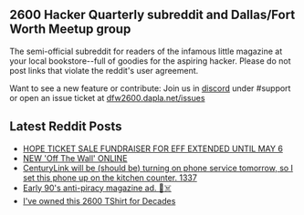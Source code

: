 ## 2600 Hacker Quarterly subreddit and Dallas/Fort Worth Meetup group
The semi-official subreddit for readers of the infamous little magazine at your local bookstore--full of goodies for the aspiring hacker. Please do not post links that violate the reddit's user agreement.

Want to see a new feature or contribute: 
Join us in [discord](https://dfw2600.dapla.net/chat) under #support or open an issue ticket at [dfw2600.dapla.net/issues](https://dfw2600.dapla.net/issues)

## Latest Reddit Posts
<!-- BLOG-POST-LIST:START -->
- [HOPE TICKET SALE FUNDRAISER FOR EFF EXTENDED UNTIL MAY 6](https://2600.com/content/hope-ticket-sale-fundraiser-eff-extended-until-may-6)
- [NEW 'Off The Wall' ONLINE](https://2600.com/wall/26-04-2022)
- [CenturyLink will be (should be) turning on phone service tomorrow, so I set this phone up on the kitchen counter. 1337](https://www.reddit.com/r/2600/comments/uc2069/centurylink_will_be_should_be_turning_on_phone/)
- [Early 90's anti-piracy magazine ad. 💾☠️](https://www.reddit.com/r/2600/comments/u1aijd/early_90s_antipiracy_magazine_ad/)
- [I've owned this 2600 TShirt for Decades](https://www.reddit.com/r/2600/comments/u0qtrk/ive_owned_this_2600_tshirt_for_decades/)
<!-- BLOG-POST-LIST:END -->
